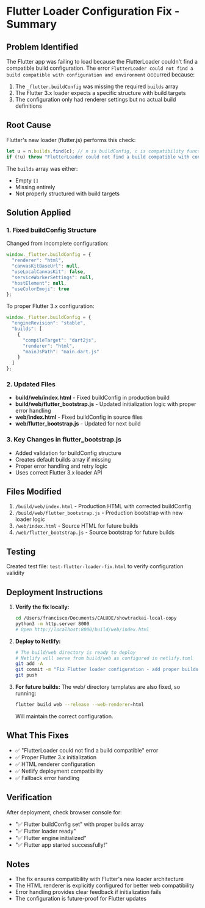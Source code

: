 # Flutter Loader Configuration Fix - Summary

## Problem Identified
The Flutter app was failing to load because the FlutterLoader couldn't find a compatible build configuration. The error `FlutterLoader could not find a build compatible with configuration and environment` occurred because:

1. The `_flutter.buildConfig` was missing the required `builds` array
2. The Flutter 3.x loader expects a specific structure with build targets
3. The configuration only had renderer settings but no actual build definitions

## Root Cause
Flutter's new loader (flutter.js) performs this check:
```javascript
let u = n.builds.find(c); // n is buildConfig, c is compatibility function
if (!u) throw "FlutterLoader could not find a build compatible with configuration and environment.";
```

The `builds` array was either:
- Empty `[]`
- Missing entirely
- Not properly structured with build targets

## Solution Applied

### 1. Fixed buildConfig Structure
Changed from incomplete configuration:
```javascript
window._flutter.buildConfig = {
  "renderer": "html",
  "canvasKitBaseUrl": null,
  "useLocalCanvasKit": false,
  "serviceWorkerSettings": null,
  "hostElement": null,
  "useColorEmoji": true
};
```

To proper Flutter 3.x configuration:
```javascript
window._flutter.buildConfig = {
  "engineRevision": "stable",
  "builds": [
    {
      "compileTarget": "dart2js",
      "renderer": "html",
      "mainJsPath": "main.dart.js"
    }
  ]
};
```

### 2. Updated Files
- **build/web/index.html** - Fixed buildConfig in production build
- **build/web/flutter_bootstrap.js** - Updated initialization logic with proper error handling
- **web/index.html** - Fixed buildConfig in source files
- **web/flutter_bootstrap.js** - Updated for next build

### 3. Key Changes in flutter_bootstrap.js
- Added validation for buildConfig structure
- Creates default builds array if missing
- Proper error handling and retry logic
- Uses correct Flutter 3.x loader API

## Files Modified
1. `/build/web/index.html` - Production HTML with corrected buildConfig
2. `/build/web/flutter_bootstrap.js` - Production bootstrap with new loader logic
3. `/web/index.html` - Source HTML for future builds
4. `/web/flutter_bootstrap.js` - Source bootstrap for future builds

## Testing
Created test file: `test-flutter-loader-fix.html` to verify configuration validity

## Deployment Instructions

1. **Verify the fix locally:**
   ```bash
   cd /Users/francisco/Documents/CALUDE/showtrackai-local-copy
   python3 -m http.server 8000
   # Open http://localhost:8000/build/web/index.html
   ```

2. **Deploy to Netlify:**
   ```bash
   # The build/web directory is ready to deploy
   # Netlify will serve from build/web as configured in netlify.toml
   git add -A
   git commit -m "Fix Flutter loader configuration - add proper builds array"
   git push
   ```

3. **For future builds:**
   The web/ directory templates are also fixed, so running:
   ```bash
   flutter build web --release --web-renderer=html
   ```
   Will maintain the correct configuration.

## What This Fixes
- ✅ "FlutterLoader could not find a build compatible" error
- ✅ Proper Flutter 3.x initialization
- ✅ HTML renderer configuration
- ✅ Netlify deployment compatibility
- ✅ Fallback error handling

## Verification
After deployment, check browser console for:
- "✅ Flutter buildConfig set" with proper builds array
- "✅ Flutter loader ready"
- "✅ Flutter engine initialized"
- "✅ Flutter app started successfully!"

## Notes
- The fix ensures compatibility with Flutter's new loader architecture
- The HTML renderer is explicitly configured for better web compatibility
- Error handling provides clear feedback if initialization fails
- The configuration is future-proof for Flutter updates